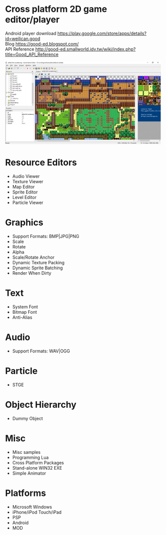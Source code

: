 # Cross platform 2D game editor/player

Android player download https://play.google.com/store/apps/details?id=weilican.good <br/>
Blog https://good-ed.blogspot.com/ <br/>
API Reference http://good-ed.smallworld.idv.tw/wiki/index.php?title=Good_API_Reference

![ed](gooded.png)

# Resource Editors
* Audio Viewer
* Texture Viewer
* Map Editor
* Sprite Editor
* Level Editor
* Particle Viewer

# Graphics
* Support Formats: BMP|JPG|PNG
* Scale
* Rotate
* Alpha
* Scale/Rotate Anchor
* Dynamic Texture Packing
* Dynamic Sprite Batching
* Render When Dirty

# Text
* System Font
* Bitmap Font
* Anti-Alias

# Audio
* Support Formats: WAV|OGG

# Particle
* STGE

# Object Hierarchy
* Dummy Object

# Misc
* Misc samples
* Programming Lua
* Cross Platform Packages
* Stand-alone WIN32 EXE
* Simple Animator

# Platforms
* Microsoft Windows
* iPhone/iPod Touch/iPad
* PSP
* Android
* MOD
